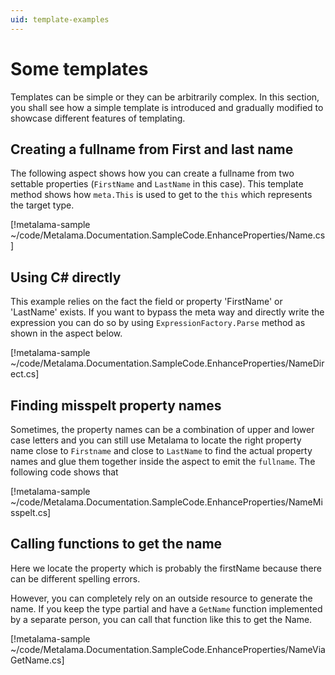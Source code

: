 ```yaml
---
uid: template-examples
---
```



# Some templates
Templates can be simple or they can be arbitrarily complex. In this section, you shall see how a simple template is introduced and gradually modified to showcase different features of templating. 


## Creating a fullname from First and last name

The following aspect shows how you can create a fullname from two settable properties (`FirstName` and `LastName` in this case). This template method shows how `meta.This` is used to get to the `this` which represents the target type.

[!metalama-sample ~/code/Metalama.Documentation.SampleCode.EnhanceProperties/Name.cs] 




## Using C# directly 

This example relies on the fact the field or property 'FirstName' or 'LastName' exists. If you want to bypass the meta way and directly write the expression you can do so by using `ExpressionFactory.Parse` method as shown in the aspect below. 

[!metalama-sample ~/code/Metalama.Documentation.SampleCode.EnhanceProperties/NameDirect.cs] 



## Finding misspelt property names 
Sometimes, the property names can be a combination of upper and lower case letters and you can still use Metalama to locate the right property name close to `Firstname` and close to `LastName` to find the actual property names and glue them together inside the aspect to emit the `fullname`. The following code shows that 

[!metalama-sample ~/code/Metalama.Documentation.SampleCode.EnhanceProperties/NameMisspelt.cs] 




## Calling functions to get the name
Here we locate the property which is probably the firstName because there can be different spelling errors. 

However, you can completely rely on an outside resource to generate the name. If you keep the type partial and have a `GetName` function implemented by a separate person, you can call that function like this to get the Name. 

[!metalama-sample ~/code/Metalama.Documentation.SampleCode.EnhanceProperties/NameViaGetName.cs] 